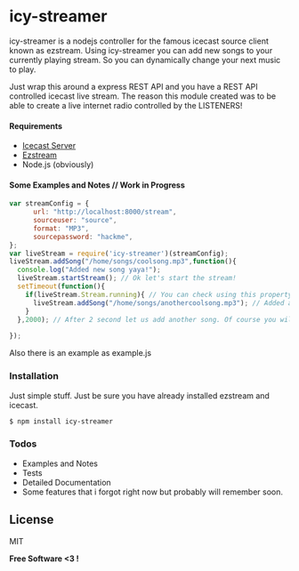 # icy-streamer

icy-streamer is a nodejs controller for the famous icecast source client known as ezstream.
Using icy-streamer you can add new songs to your currently playing stream. So you can dynamically change your next music to play.

Just wrap this around a express REST API and you have a REST API controlled icecast live stream.
The reason this module created was to be able to create a live internet radio controlled by the LISTENERS!

#### Requirements
  - [Icecast Server](http://icecast.org/)
  - [Ezstream](http://icecast.org/ezstream/)
  - Node.js (obviously)

#### Some Examples and Notes // Work in Progress
```js
var streamConfig = {
      url: "http://localhost:8000/stream",
      sourceuser: "source",
      format: "MP3",
      sourcepassword: "hackme",
};
var liveStream = require('icy-streamer')(streamConfig);
liveStream.addSong("/home/songs/coolsong.mp3",function(){
  console.log("Added new song yaya!");
  liveStream.startStream(); // Ok let's start the stream!
  setTimeout(function(){
    if(liveStream.Stream.running){ // You can check using this property.
      liveStream.addSong("/home/songs/anothercoolsong.mp3"); // Added another song you can stop if you want using liveStream.killStream() or it will end itself anyway.
    }
  },2000); // After 2 second let us add another song. Of course you will call this somewhere else. Just be sure stream did not end.
  
});

```
Also there is an example as example.js


### Installation

Just simple stuff.
Just be sure you have already installed ezstream and icecast.
```sh
$ npm install icy-streamer
```

### Todos
 - Examples and Notes
 - Tests
 - Detailed Documentation
 - Some features that i forgot right now but probably will remember soon.

License
----

MIT


**Free Software <3 !**